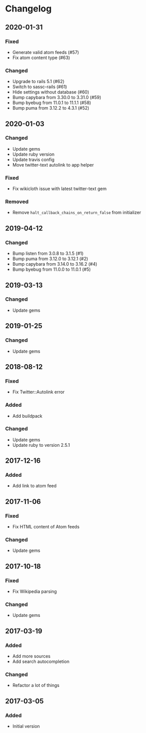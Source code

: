 # Changelog

## 2020-01-31
### Fixed
- Generate valid atom feeds (#57)
- Fix atom content type (#63)
### Changed
- Upgrade to rails 5.1 (#62)
- Switch to sassc-rails (#61)
- Hide settings without database (#60)
- Bump capybara from 3.30.0 to 3.31.0 (#59)
- Bump byebug from 11.0.1 to 11.1.1 (#58)
- Bump puma from 3.12.2 to 4.3.1 (#52)

## 2020-01-03
### Changed
- Update gems
- Update ruby version
- Update travis config
- Move twitter-text autolink to app helper
### Fixed
- Fix wikicloth issue with latest twitter-text gem
### Removed
- Remove `halt_callback_chains_on_return_false` from initializer

## 2019-04-12
### Changed
- Bump listen from 3.0.8 to 3.1.5 (#1)
- Bump puma from 3.12.0 to 3.12.1 (#2)
- Bump capybara from 3.14.0 to 3.16.2 (#4)
- Bump byebug from 11.0.0 to 11.0.1 (#5)

## 2019-03-13
### Changed
- Update gems

## 2019-01-25
### Changed
- Update gems

## 2018-08-12
### Fixed
- Fix Twitter::Autolink error
### Added
- Add buildpack
### Changed
- Update gems
- Update ruby to version 2.5.1

## 2017-12-16
### Added
- Add link to atom feed

## 2017-11-06
### Fixed
- Fix HTML content of Atom feeds
### Changed
- Update gems

## 2017-10-18
### Fixed
- Fix Wikipedia parsing
### Changed
- Update gems

## 2017-03-19
### Added
- Add more sources
- Add search autocompletion
### Changed
- Refactor a lot of things

## 2017-03-05
### Added
- Initial version

